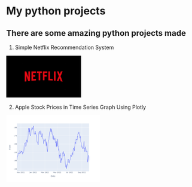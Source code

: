 # My python projects

## There are some amazing python projects made

1) Simple Netflix Recommendation System

<a href='/netflix_recommendation_system/netflix_rec_system.ipynb'><img src='/netflix_recommendation_system/data/netflix.PNG' width = 200></a>


2) Apple Stock Prices in Time Series Graph Using Plotly

<a href='/aapl_time_series/aapl_time_seriesm.ipynb'><img src='/aapl_time_series/aapl_graph.png' width = 250></a>

